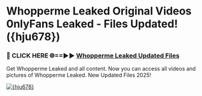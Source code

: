 # Whopperme Leaked Original Videos 0nlyFans Leaked - Files Updated! ({hju678})

<h3>🔴 CLICK HERE 🌐==►► <a href="https://tinyurl.com/3ytaskbp" rel="nofollow">Whopperme Leaked Updated Files</a></h3>

Get Whopperme Leaked and all content. Now you can access all videos and pictures of Whopperme Leaked. New Updated Files 2025!

[![{hju678}](https://i.imgur.com/vBTAXPR.gif)](https://tinyurl.com/3ytaskbp)